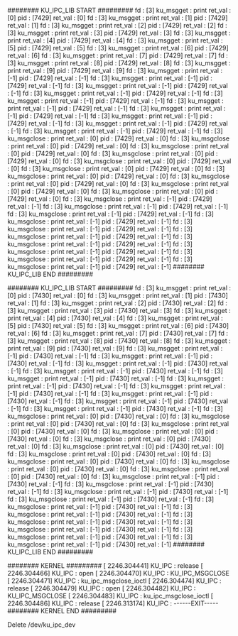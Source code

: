 
######## KU_IPC_LIB START #########
fd : [3]
ku_msgget : print ret_val : [0]
pid : [7429]
ret_val : [0]
fd : [3]
ku_msgget : print ret_val : [1]
pid : [7429]
ret_val : [1]
fd : [3]
ku_msgget : print ret_val : [2]
pid : [7429]
ret_val : [2]
fd : [3]
ku_msgget : print ret_val : [3]
pid : [7429]
ret_val : [3]
fd : [3]
ku_msgget : print ret_val : [4]
pid : [7429]
ret_val : [4]
fd : [3]
ku_msgget : print ret_val : [5]
pid : [7429]
ret_val : [5]
fd : [3]
ku_msgget : print ret_val : [6]
pid : [7429]
ret_val : [6]
fd : [3]
ku_msgget : print ret_val : [7]
pid : [7429]
ret_val : [7]
fd : [3]
ku_msgget : print ret_val : [8]
pid : [7429]
ret_val : [8]
fd : [3]
ku_msgget : print ret_val : [9]
pid : [7429]
ret_val : [9]
fd : [3]
ku_msgget : print ret_val : [-1]
pid : [7429]
ret_val : [-1]
fd : [3]
ku_msgget : print ret_val : [-1]
pid : [7429]
ret_val : [-1]
fd : [3]
ku_msgget : print ret_val : [-1]
pid : [7429]
ret_val : [-1]
fd : [3]
ku_msgget : print ret_val : [-1]
pid : [7429]
ret_val : [-1]
fd : [3]
ku_msgget : print ret_val : [-1]
pid : [7429]
ret_val : [-1]
fd : [3]
ku_msgget : print ret_val : [-1]
pid : [7429]
ret_val : [-1]
fd : [3]
ku_msgget : print ret_val : [-1]
pid : [7429]
ret_val : [-1]
fd : [3]
ku_msgget : print ret_val : [-1]
pid : [7429]
ret_val : [-1]
fd : [3]
ku_msgget : print ret_val : [-1]
pid : [7429]
ret_val : [-1]
fd : [3]
ku_msgget : print ret_val : [-1]
pid : [7429]
ret_val : [-1]
fd : [3]
ku_msgclose : print ret_val : [0]
pid : [7429]
ret_val : [0]
fd : [3]
ku_msgclose : print ret_val : [0]
pid : [7429]
ret_val : [0]
fd : [3]
ku_msgclose : print ret_val : [0]
pid : [7429]
ret_val : [0]
fd : [3]
ku_msgclose : print ret_val : [0]
pid : [7429]
ret_val : [0]
fd : [3]
ku_msgclose : print ret_val : [0]
pid : [7429]
ret_val : [0]
fd : [3]
ku_msgclose : print ret_val : [0]
pid : [7429]
ret_val : [0]
fd : [3]
ku_msgclose : print ret_val : [0]
pid : [7429]
ret_val : [0]
fd : [3]
ku_msgclose : print ret_val : [0]
pid : [7429]
ret_val : [0]
fd : [3]
ku_msgclose : print ret_val : [0]
pid : [7429]
ret_val : [0]
fd : [3]
ku_msgclose : print ret_val : [0]
pid : [7429]
ret_val : [0]
fd : [3]
ku_msgclose : print ret_val : [-1]
pid : [7429]
ret_val : [-1]
fd : [3]
ku_msgclose : print ret_val : [-1]
pid : [7429]
ret_val : [-1]
fd : [3]
ku_msgclose : print ret_val : [-1]
pid : [7429]
ret_val : [-1]
fd : [3]
ku_msgclose : print ret_val : [-1]
pid : [7429]
ret_val : [-1]
fd : [3]
ku_msgclose : print ret_val : [-1]
pid : [7429]
ret_val : [-1]
fd : [3]
ku_msgclose : print ret_val : [-1]
pid : [7429]
ret_val : [-1]
fd : [3]
ku_msgclose : print ret_val : [-1]
pid : [7429]
ret_val : [-1]
fd : [3]
ku_msgclose : print ret_val : [-1]
pid : [7429]
ret_val : [-1]
fd : [3]
ku_msgclose : print ret_val : [-1]
pid : [7429]
ret_val : [-1]
fd : [3]
ku_msgclose : print ret_val : [-1]
pid : [7429]
ret_val : [-1]
######## KU_IPC_LIB END #########

######## KU_IPC_LIB START #########
fd : [3]
ku_msgget : print ret_val : [0]
pid : [7430]
ret_val : [0]
fd : [3]
ku_msgget : print ret_val : [1]
pid : [7430]
ret_val : [1]
fd : [3]
ku_msgget : print ret_val : [2]
pid : [7430]
ret_val : [2]
fd : [3]
ku_msgget : print ret_val : [3]
pid : [7430]
ret_val : [3]
fd : [3]
ku_msgget : print ret_val : [4]
pid : [7430]
ret_val : [4]
fd : [3]
ku_msgget : print ret_val : [5]
pid : [7430]
ret_val : [5]
fd : [3]
ku_msgget : print ret_val : [6]
pid : [7430]
ret_val : [6]
fd : [3]
ku_msgget : print ret_val : [7]
pid : [7430]
ret_val : [7]
fd : [3]
ku_msgget : print ret_val : [8]
pid : [7430]
ret_val : [8]
fd : [3]
ku_msgget : print ret_val : [9]
pid : [7430]
ret_val : [9]
fd : [3]
ku_msgget : print ret_val : [-1]
pid : [7430]
ret_val : [-1]
fd : [3]
ku_msgget : print ret_val : [-1]
pid : [7430]
ret_val : [-1]
fd : [3]
ku_msgget : print ret_val : [-1]
pid : [7430]
ret_val : [-1]
fd : [3]
ku_msgget : print ret_val : [-1]
pid : [7430]
ret_val : [-1]
fd : [3]
ku_msgget : print ret_val : [-1]
pid : [7430]
ret_val : [-1]
fd : [3]
ku_msgget : print ret_val : [-1]
pid : [7430]
ret_val : [-1]
fd : [3]
ku_msgget : print ret_val : [-1]
pid : [7430]
ret_val : [-1]
fd : [3]
ku_msgget : print ret_val : [-1]
pid : [7430]
ret_val : [-1]
fd : [3]
ku_msgget : print ret_val : [-1]
pid : [7430]
ret_val : [-1]
fd : [3]
ku_msgget : print ret_val : [-1]
pid : [7430]
ret_val : [-1]
fd : [3]
ku_msgclose : print ret_val : [0]
pid : [7430]
ret_val : [0]
fd : [3]
ku_msgclose : print ret_val : [0]
pid : [7430]
ret_val : [0]
fd : [3]
ku_msgclose : print ret_val : [0]
pid : [7430]
ret_val : [0]
fd : [3]
ku_msgclose : print ret_val : [0]
pid : [7430]
ret_val : [0]
fd : [3]
ku_msgclose : print ret_val : [0]
pid : [7430]
ret_val : [0]
fd : [3]
ku_msgclose : print ret_val : [0]
pid : [7430]
ret_val : [0]
fd : [3]
ku_msgclose : print ret_val : [0]
pid : [7430]
ret_val : [0]
fd : [3]
ku_msgclose : print ret_val : [0]
pid : [7430]
ret_val : [0]
fd : [3]
ku_msgclose : print ret_val : [0]
pid : [7430]
ret_val : [0]
fd : [3]
ku_msgclose : print ret_val : [0]
pid : [7430]
ret_val : [0]
fd : [3]
ku_msgclose : print ret_val : [-1]
pid : [7430]
ret_val : [-1]
fd : [3]
ku_msgclose : print ret_val : [-1]
pid : [7430]
ret_val : [-1]
fd : [3]
ku_msgclose : print ret_val : [-1]
pid : [7430]
ret_val : [-1]
fd : [3]
ku_msgclose : print ret_val : [-1]
pid : [7430]
ret_val : [-1]
fd : [3]
ku_msgclose : print ret_val : [-1]
pid : [7430]
ret_val : [-1]
fd : [3]
ku_msgclose : print ret_val : [-1]
pid : [7430]
ret_val : [-1]
fd : [3]
ku_msgclose : print ret_val : [-1]
pid : [7430]
ret_val : [-1]
fd : [3]
ku_msgclose : print ret_val : [-1]
pid : [7430]
ret_val : [-1]
fd : [3]
ku_msgclose : print ret_val : [-1]
pid : [7430]
ret_val : [-1]
fd : [3]
ku_msgclose : print ret_val : [-1]
pid : [7430]
ret_val : [-1]
######## KU_IPC_LIB END #########


######## KERNEL #########
[ 2246.304441] KU_IPC : release
[ 2246.304466] KU_IPC : open
[ 2246.304470] KU_IPC : KU_IPC_MSGCLOSE
[ 2246.304471] KU_IPC : ku_ipc_msgclose_ioctl
[ 2246.304474] KU_IPC : release
[ 2246.304479] KU_IPC : open
[ 2246.304482] KU_IPC : KU_IPC_MSGCLOSE
[ 2246.304483] KU_IPC : ku_ipc_msgclose_ioctl
[ 2246.304486] KU_IPC : release
[ 2246.313174] KU_IPC : ------EXIT-----
######## KERNEL END #########

Delete /dev/ku_ipc_dev
